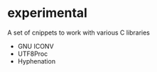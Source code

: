# experimental
A set of cnippets to work with various C libraries

- GNU ICONV
- UTF8Proc
- Hyphenation
